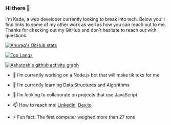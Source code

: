 ### Hi there 👋 
I'm Kade, a web developer currently looking to break into tech. Below you'll find links to some of my other work as well as how you can reach out to me. Thanks for checking out my GitHub and don't hesitate to reach out with questions.



[![Anurag's GitHub stats](https://github-readme-stats.vercel.app/api?username=kadeesterline&show_icons=true)](https://github.com/anuraghazra/github-readme-stats)

[![Top Langs](https://github-readme-stats.vercel.app/api/top-langs/?username=kadeesterline)](https://github.com/anuraghazra/github-readme-stats)

[![Ashutosh's github activity graph](https://activity-graph.herokuapp.com/graph?username=kadeesterline&theme=minimal)](https://github.com/ashutosh00710/github-readme-activity-graph)

- 🔭 I’m currently working on a Node.js bot that will make tik toks for me

- 🌱 I’m currently learning Data Structures and Algorithms

- 👯 I’m looking to collaborate on projects that use JavaScript

- 📫 How to reach me: [LinkedIn](https://www.linkedin.com/in/kade-esterline/), [Dev.to](https://dev.to/kadeesterline)

- ⚡ Fun fact: The first computer weighed more than 27 tons







<!--
**kadeesterline/kadeesterline** is a ✨ _special_ ✨ repository because its `README.md` (this file) appears on your GitHub profile.

Here are some ideas to get you started:

- 🔭 I’m currently working on ...
- 🌱 I’m currently learning ...
- 👯 I’m looking to collaborate on ...
- 🤔 I’m looking for help with ...
- 💬 Ask me about ...
- 📫 How to reach me: ...
- 😄 Pronouns: ...
- ⚡ Fun fact: ...
-->

